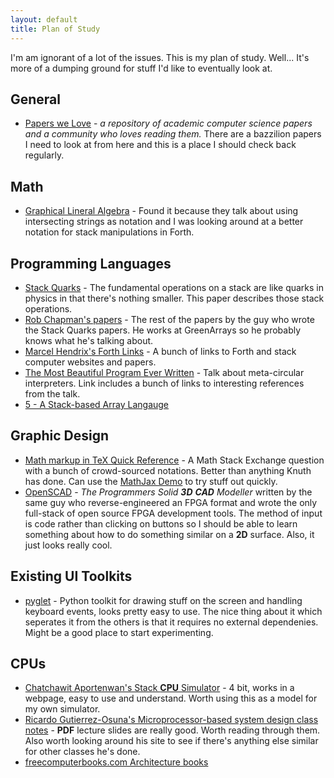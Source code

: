 ```yaml
---
layout: default
title: Plan of Study
---
```


I'm am ignorant of a lot of the issues. This is my plan of study.
Well... It's more of a dumping ground for stuff I'd like to eventually
look at.

## General

* [Papers we Love](http://paperswelove.org) - *a repository of
  academic computer science papers and a community who loves reading
  them.* There are a bazzilion papers I need to look at from here and
  this is a place I should check back regularly.

## Math

* [Graphical Lineral Algebra](https://graphicallinearalgebra.net) -
  Found it because they talk about using intersecting strings as
  notation and I was looking around at a better notation for stack
  manipulations in Forth.

## Programming Languages

* [Stack Quarks](http://clubweb.interbaun.com/%7Erc/Timbre/ContentPages/Timbre/SQP/StackQuarksPaper.html) - The fundamental operations on a stack are like quarks in physics in that there's nothing smaller. This paper describes those stack operations.
* [Rob Chapman's papers](http://clubweb.interbaun.com/~rc/Papers/) -
  The rest of the papers by the guy who wrote the Stack Quarks papers.
  He works at GreenArrays so he probably knows what he's talking about.
* [Marcel Hendrix's Forth Links](http://home.vianetworks.nl/users/mhx/) -
  A bunch of links to Forth and stack computer websites and papers.
* [The Most Beautiful Program Ever Written](http://paperswelove.org/2017/video/will-byrd-most-beautiful-program/) - 
  Talk about meta-circular interpreters. Link includes a bunch of
  links to interesting references from the talk.
* [5 - A Stack-based Array Langauge](http://archive.vector.org.uk/art10500710)

## Graphic Design

* [Math markup in TeX Quick Reference](https://math.meta.stackexchange.com/questions/5020/mathjax-basic-tutorial-and-quick-reference) - 
  A Math Stack Exchange question with a bunch of crowd-sourced
  notations. Better than anything Knuth has done. Can use the
  [MathJax Demo](https://www.mathjax.org/#demo) to try stuff out quickly.
* [OpenSCAD](http://www.openscad.org/documentation.html) - *The
  Programmers Solid **3D** **CAD** Modeller* written by the same guy who
  reverse-engineered an FPGA format and wrote the only full-stack of
  open source FPGA development tools. The method of input is code
  rather than clicking on buttons so I should be able to learn
  something about how to do something similar on a **2D** surface. Also,
  it just looks really cool.

## Existing UI Toolkits

* [pyglet](https://pyglet.readthedocs.io/en/pyglet-1.3-maintenance/programming_guide/quickstart.html#hello-world) - 
  Python toolkit for drawing stuff on the screen and handling keyboard
  events, looks pretty easy to use. The nice thing about it which
  seperates it from the others is that it requires no external
  dependenies. Might be a good place to start experimenting.

## CPUs

* [Chatchawit Aportenwan's Stack **CPU** Simulator](http://pioneer.netserv.chula.ac.th/~achatcha/2301274/Simulator_Orig.html) - 
  4 bit, works in a webpage, easy to use and understand. Worth using
  this as a model for my own simulator.
* [Ricardo Gutierrez-Osuna's Microprocessor-based system design class notes](http://courses.cs.tamu.edu/rgutier/ceg411_f01/) - 
  **PDF** lecture slides are really good. Worth reading through them.
  Also worth looking around his site to see if there's anything else
  similar for other classes he's done.
* [freecomputerbooks.com Architecture books](http://freecomputerbooks.com/compscArchitectureBooks.html)


